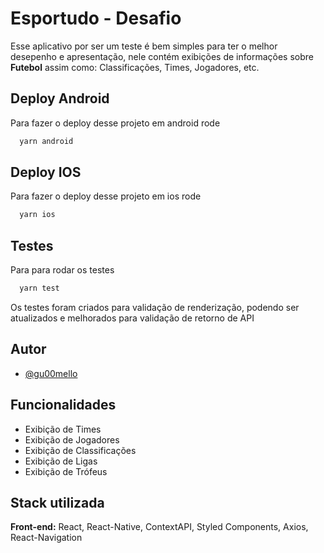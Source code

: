 
# Esportudo - Desafio

Esse aplicativo por ser um teste é bem simples para ter o melhor desepenho e apresentação, nele contém exibições de informações
sobre **Futebol** assim como: Classificações, Times, Jogadores, etc.


## Deploy Android

Para fazer o deploy desse projeto em android rode

```bash
  yarn android
```

## Deploy IOS

Para fazer o deploy desse projeto em ios rode

```bash
  yarn ios
```


## Testes

Para para rodar os testes

```bash
  yarn test
```

Os testes foram criados para validação de renderização, podendo ser atualizados e melhorados para validação de retorno de API


## Autor

- [@gu00mello](https://www.github.com/gu00mello)


## Funcionalidades

- Exibição de Times
- Exibição de Jogadores
- Exibição de Classificações
- Exibição de Ligas
- Exibição de Trófeus


## Stack utilizada

**Front-end:** React, React-Native, ContextAPI, Styled Components, Axios, React-Navigation

